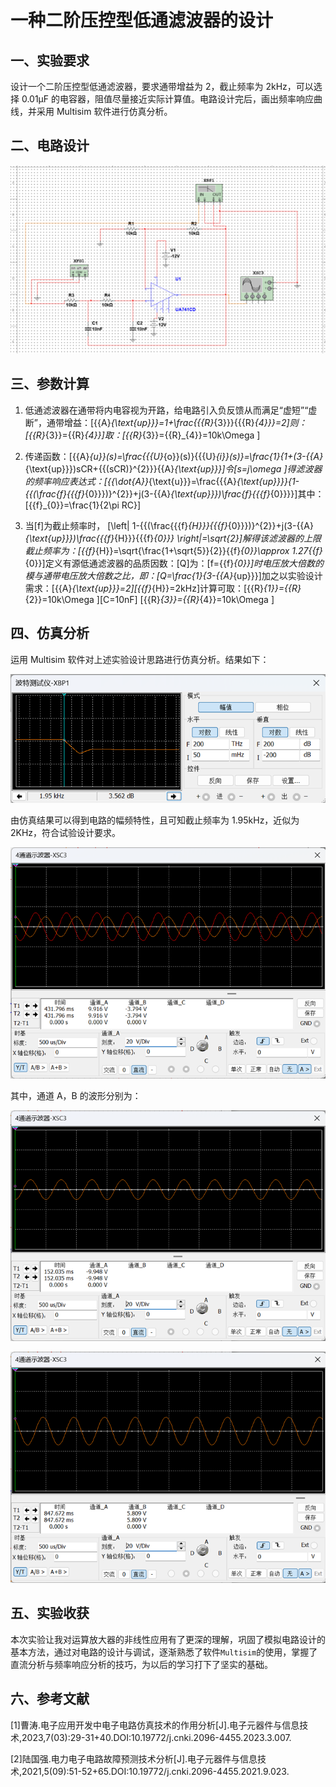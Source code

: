 # 一种二阶压控型低通滤波器的设计

## 一、实验要求

设计一个二阶压控型低通滤波器，要求通带增益为 2，截止频率为 2kHz，可以选择 0.01μF 的电容器，阻值尽量接近实际计算值。电路设计完后，画出频率响应曲线，并采用 Multisim 软件进行仿真分析。

## 二、电路设计

![Alt text](../images/image.png)

## 三、参数计算

1. 低通滤波器在通带将内电容视为开路，给电路引入负反馈从而满足“虚短”“虚断”，通带增益：\[{{A}_{\text{up}}}=1+\frac{{{R}_{3}}}{{{R}_{4}}}=2\]则：\[{{R}_{3}}={{R}_{4}}\]取：\[{{R}_{3}}={{R}_{4}}=10k\Omega \]

2. 传递函数：\[{{A}_{u}}(s)=\frac{{{U}_{o}}(s)}{{{U}_{i}}(s)}=\frac{1}{1+(3-{{A}_{\text{up}}})sCR+{{(sCR)}^{2}}}{{A}_{\text{up}}}\]令\[s=j\omega \]得滤波器的频率响应表达式：\[{{\dot{A}}_{\text{u}}}=\frac{{{A}_{\text{up}}}}{1-{{(\frac{f}{{{f}_{0}}})}^{2}}+j(3-{{A}_{\text{up}}})\frac{f}{{{f}_{0}}}}\]其中：\[{{f}_{0}}=\frac{1}{2\pi RC}\]

3. 当\[f\]为截止频率时， \[\left| 1-{{(\frac{{{f}_{H}}}{{{f}_{0}}})}^{2}}+j(3-{{A}_{\text{up}}})\frac{{{f}_{H}}}{{{f}_{0}}} \right|=\sqrt{2}\]解得该滤波器的上限截止频率为：\[{{f}_{H}}=\sqrt{\frac{1+\sqrt{5}}{2}}{{f}_{0}}\approx 1.27{{f}_{0}}\]定义有源低通滤波器的品质因数：\[Q\]为：\[f={{f}_{0}}\]时电压放大倍数的模与通带电压放大倍数之比，即：\[Q=\frac{1}{3-{{A}_{up}}}\]加之以实验设计需求：\[{{A}_{\text{up}}}=2\]\[{{f}_{H}}=2kHz\]计算可取：\[{{R}_{1}}={{R}_{2}}=10k\Omega \]\[C=10nF\] \[{{R}_{3}}={{R}_{4}}=10k\Omega \]

## 四、仿真分析

运用 Multisim 软件对上述实验设计思路进行仿真分析。结果如下：

![Alt text](../images/image-1.png)

由仿真结果可以得到电路的幅频特性，且可知截止频率为 1.95kHz，近似为 2KHz，符合试验设计要求。

![Alt text](../images/image-2.png)

其中，通道 A，B 的波形分别为：

![Alt text](../images/image-3.png)

![Alt text](../images/image-4.png)

## 五、实验收获

本次实验让我对运算放大器的非线性应用有了更深的理解，巩固了模拟电路设计的基本方法，通过对电路的设计与调试，逐渐熟悉了软件`Multisim`的使用，掌握了直流分析与频率响应分析的技巧，为以后的学习打下了坚实的基础。

## 六、参考文献

[1]曹涛.电子应用开发中电子电路仿真技术的作用分析[J].电子元器件与信息技术,2023,7(03):29-31+40.DOI:10.19772/j.cnki.2096-4455.2023.3.007.

[2]陆国强.电力电子电路故障预测技术分析[J].电子元器件与信息技术,2021,5(09):51-52+65.DOI:10.19772/j.cnki.2096-4455.2021.9.023.

